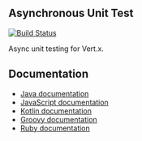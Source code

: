 ## Asynchronous Unit Test

[![Build Status](https://travis-ci.org/vert-x3/vertx-unit.svg?branch=master)](https://travis-ci.org/vert-x3/vertx-unit)

Async unit testing for Vert.x.



## Documentation

* [Java documentation](http://vertx.io/docs/vertx-unit/java/)
* [JavaScript documentation](http://vertx.io/docs/vertx-unit/js/)
* [Kotlin documentation](http://vertx.io/docs/vertx-unit/kotlin/)
* [Groovy documentation](http://vertx.io/docs/vertx-unit/groovy/)
* [Ruby documentation](http://vertx.io/docs/vertx-unit/ruby/)

